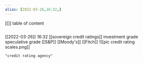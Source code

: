 ```yaml
---
alias: [2022-03-26,16:32,]
---
```

[[]]
table of content
```toc
```

[[2022-03-26]] 16:32
[[sovereign credit ratings]]
	investment grade
	speculative grade
[[S&P]]
[[Moody's]]
[[Fitch]]
![[pic credit rating scales.png]]
```query
"credit rating agency"
```